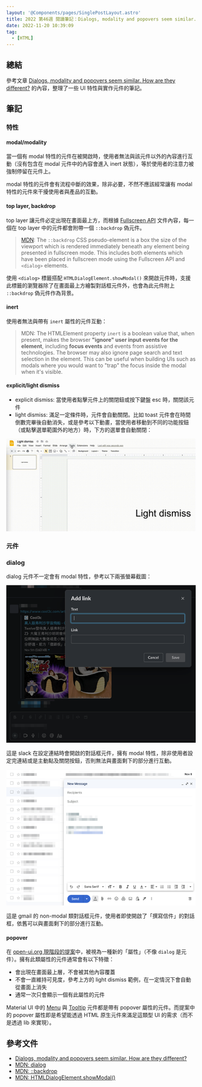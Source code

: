 ```yaml
---
layout: '@Components/pages/SinglePostLayout.astro'
title: 2022 第46週 閱讀筆記：Dialogs, modality and popovers seem similar. How are they different?
date: 2022-11-20 10:39:09
tag:
  - [HTML]
---
```


## 總結

參考文章 [Dialogs, modality and popovers seem similar. How are they different?](https://hidde.blog/dialog-modal-popover-differences/) 的內容，整理了一些 UI 特性與實作元件的筆記。

## 筆記

### 特性

#### modal/modality

當一個有 modal 特性的元件在被開啟時，使用者無法與該元件以外的內容進行互動（沒有包含在 modal 元件中的內容會進入 inert 狀態），等於使用者的注意力被強制停留在元件上。

modal 特性的元件會有流程中斷的效果，除非必要，不然不應該經常讓有 modal 特性的元件來干擾使用者與產品的互動。

#### top layer, backdrop

top layer 讓元件必定出現在畫面最上方，而根據 [Fullscreen API](https://fullscreen.spec.whatwg.org/#top-layer) 文件內容，每一個在 top layer 中的元件都會附帶一個 `::backdrop` 偽元件。

> [MDN](https://developer.mozilla.org/en-US/docs/Web/CSS/::backdrop): The `::backdrop` CSS pseudo-element is a box the size of the viewport which is rendered immediately beneath any element being presented in fullscreen mode. This includes both elements which have been placed in fullscreen mode using the Fullscreen API and `<dialog>` elements.

使用 `<dialog>` 標籤搭配 `HTMLDialogElement.showModal()` 來開啟元件時，支援此標籤的瀏覽器除了在畫面最上方繪製對話框元件外，也會為此元件附上 `::backdrop` 偽元件作為背景。

#### inert

使用者無法與帶有 `inert` 屬性的元件互動：

> MDN: The HTMLElement property `inert` is a boolean value that, when present, makes the browser **"ignore" user input events for the element**, including **focus events** and events from assistive technologies. The browser may also ignore page search and text selection in the element. This can be useful when building UIs such as modals where you would want to "trap" the focus inside the modal when it's visible.

#### explicit/light dismiss

- explicit dismiss: 當使用者點擊元件上的關閉鈕或按下鍵盤 esc 時，關閉該元件
- light dismiss: 滿足一定條件時，元件會自動關閉。比如 toast 元件會在時間倒數完畢後自動消失，或是參考以下動畫，當使用者移動到不同的功能按鈕（或點擊選單範圍外的地方）時，下方的選單會自動關閉：

![explicit dismiss and light dismiss](/2022/html-overlay-element-characteristic/light-dismiss-example.gif)

### 元件

### dialog

dialog 元件不一定會有 modal 特性，參考以下兩張螢幕截圖：

![example of modal dialog](/2022/html-overlay-element-characteristic/dialog-modal.png)

這是 slack 在設定連結時會開啟的對話框元件，擁有 modal 特性，除非使用者設定完連結或是主動點及關閉按鈕，否則無法與畫面剩下的部分進行互動。

![example of non modal dialog](/2022/html-overlay-element-characteristic/dialog-non-modal.png)

這是 gmail 的 non-modal 類對話框元件，使用者即使開啟了「撰寫信件」的對話框，依舊可以與畫面剩下的部分進行互動。

#### popover

在 [open-ui.org 現階段的提案](https://open-ui.org/components/popup.research.explainer)中，被視為一種新的「屬性」（不像 `dialog` 是元件）。擁有此類屬性的元件通常會有以下特徵：

- 會出現在畫面最上層，不會被其他內容覆蓋
- 不會一直維持可見度，參考上方的 light dismiss 範例，在一定情況下會自動從畫面上消失
- 通常一次只會顯示一個有此屬性的元件

Material UI 中的 [Menu](https://mui.com/material-ui/react-menu/#main-content) 與 [Tooltip](https://mui.com/material-ui/react-tooltip/#main-content) 元件都是帶有 popover 屬性的元件。而提案中的 popover 屬性即是希望能透過 HTML 原生元件來滿足這類型 UI 的需求（而不是透過 lib 來實現）。

## 參考文件

- [Dialogs, modality and popovers seem similar. How are they different?](https://hidde.blog/dialog-modal-popover-differences/)
- [MDN: dialog](https://developer.mozilla.org/en-US/docs/Web/HTML/Element/dialog)
- [MDN: ::backdrop](https://developer.mozilla.org/en-US/docs/Web/CSS/::backdrop)
- [MDN: HTMLDialogElement.showModal()](https://developer.mozilla.org/en-US/docs/Web/API/HTMLDialogElement/showModal)
